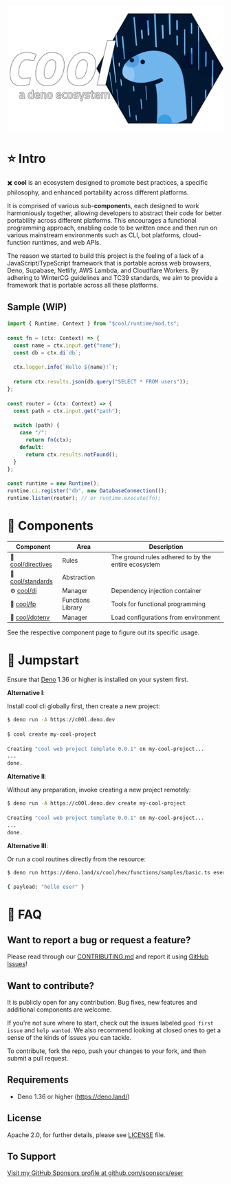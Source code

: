 <p align="center">
  <a href="./">
    <img alt="cool: a deno ecosystem" src="./_etc/logo.svg" width="849" />
  </a>
</p>

# ⭐ Intro

✖️ **cool** is an ecosystem designed to promote best practices, a specific
philosophy, and enhanced portability across different platforms.

It is comprised of various sub-**component**s, each designed to work
harmoniously together, allowing developers to abstract their code for better
portability across different platforms. This encourages a functional programming
approach, enabling code to be written once and then run on various mainstream
environments such as CLI, bot platforms, cloud-function runtimes, and web APIs.

The reason we started to build this project is the feeling of a lack of a
JavaScript/TypeScript framework that is portable across web browsers, Deno,
Supabase, Netlify, AWS Lambda, and Cloudflare Workers. By adhering to WinterCG
guidelines and TC39 standards, we aim to provide a framework that is portable
across all these platforms.

## Sample (WIP)

```js
import { Runtime, Context } from "$cool/runtime/mod.ts";

const fn = (ctx: Context) => {
  const name = ctx.input.get("name");
  const db = ctx.di`db`;

  ctx.logger.info(`Hello ${name}!`);

  return ctx.results.json(db.query("SELECT * FROM users"));
};

const router = (ctx: Context) => {
  const path = ctx.input.get("path");

  switch (path) {
    case "/":
      return fn(ctx);
    default:
      return ctx.results.notFound();
  }
};

const runtime = new Runtime();
runtime.ci.register("db", new DatabaseConnection());
runtime.listen(router); // or runtime.execute(fn);
```

# 📂 Components

| Component                         | Area              | Description                                         |
| --------------------------------- | ----------------- | --------------------------------------------------- |
| 📓 [cool/directives](directives/) | Rules             | The ground rules adhered to by the entire ecosystem |
| 📑 [cool/standards](standards/)   | Abstraction       |                                                     |
| ⚙️ [cool/di](di/)                  | Manager           | Dependency injection container                      |
| 🧱 [cool/fp](fp/)                 | Functions Library | Tools for functional programming                    |
| 🔐 [cool/dotenv](dotenv/)         | Manager           | Load configurations from environment                |

<!--
| [hex/StdX](hex/stdx/)               | Functions Library | Encriched Standard Library       |
| [hex/Data](hex/data/)               | Objects Library   | Data Objects and Patterns        |
| [hex/Environment](hex/environment/) | Objects Library   | Environment adapters             |
| [hex/Formatters](hex/formatters/)   | Objects Library   | Object serializers/deserializers |
| [hex/CLI](hex/cli/)                 | Manager           | CLI library                      |
| [hex/Functions](hex/functions/)     | Manager           | Functions runtime                |
| [hex/I18N](hex/i18n/)               | Manager           | Internationalization library     |
-->

See the respective component page to figure out its specific usage.

# 🚀 Jumpstart

Ensure that [Deno](https://deno.land/) 1.36 or higher is installed on your
system first.

**Alternative I**:

Install cool cli globally first, then create a new project:

```sh
$ deno run -A https://c00l.deno.dev

$ cool create my-cool-project

Creating "cool web project template 0.0.1" on my-cool-project...
...
done.
```

**Alternative II**:

Without any preparation, invoke creating a new project remotely:

```sh
$ deno run -A https://c00l.deno.dev create my-cool-project

Creating "cool web project template 0.0.1" on my-cool-project...
...
done.
```

**Alternative III**:

Or run a cool routines directly from the resource:

```sh
$ deno run https://deno.land/x/cool/hex/functions/samples/basic.ts eser

{ payload: "hello eser" }
```

# 📖 FAQ

## Want to report a bug or request a feature?

Please read through our [CONTRIBUTING.md](CONTRIBUTING.md) and report it using
[GitHub Issues](https://github.com/eser/cool/issues)!

## Want to contribute?

It is publicly open for any contribution. Bug fixes, new features and additional
components are welcome.

If you're not sure where to start, check out the issues labeled
`good first issue` and `help wanted`. We also recommend looking at closed ones
to get a sense of the kinds of issues you can tackle.

To contribute, fork the repo, push your changes to your fork, and then submit a
pull request.

## Requirements

- Deno 1.36 or higher (https://deno.land/)

## License

Apache 2.0, for further details, please see [LICENSE](LICENSE) file.

## To Support

[Visit my GitHub Sponsors profile at github.com/sponsors/eser](https://github.com/sponsors/eser)
